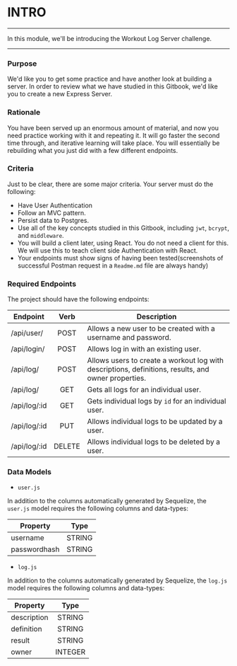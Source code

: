 # INTRO
---
In this module, we'll be introducing the Workout Log Server challenge. 

<hr>

### Purpose
We'd like you to get some practice and have another look at building a server. In order to review what we have studied in this Gitbook, we'd like you to <italics><bold>create a new Express Server</bold></italics>.

### Rationale
You have been served up an enormous amount of material, and now you need practice working with it and repeating it. It will go faster the second time through, and iterative learning will take place. You will essentially be rebuilding what you just did with a few different endpoints. 

### Criteria
Just to be clear, there are some major criteria. Your server must do the following:
 * Have User Authentication
 * Follow an MVC pattern.
 * Persist data to Postgres.
 * Use all of the key concepts studied in this Gitbook, including `jwt`, `bcrypt`, and `middleware`.
 * You will build a client later, using React. You do not need a client for this. We will use this to teach client side Authentication with React. 
 * Your endpoints must show signs of having been tested(screenshots of successful Postman request in a `Readme.md` file are always handy)

### Required Endpoints
The project should have the following endpoints:

| Endpoint      | Verb |  Description |
| ------------- |:----:|------------- |
| /api/user/    | POST | Allows a new user to be created with a username and password. |
| /api/login/   | POST | Allows log in with an existing user. |
| /api/log/     | POST | Allows users to create a workout log with descriptions, definitions, results, and owner properties.|
| /api/log/     | GET  | Gets all logs for an individual user. |
| /api/log/:id  | GET  | Gets individual logs by `id` for an individual user. |
| /api/log/:id  | PUT  | Allows individual logs to be updated by a user. |
| /api/log/:id  | DELETE  | Allows individual logs to be deleted by a user. |


### Data Models
* `user.js`

In addition to the columns automatically generated by Sequelize, the `user.js` model requires the following columns and data-types:

| Property      | Type   |
| ------------- |:------:|
| username      | STRING |
| passwordhash  | STRING |

* `log.js`

In addition to the columns automatically generated by Sequelize, the `log.js` model requires the following columns and data-types:

| Property      | Type   |
| ------------- |:------:|
| description   | STRING |
| definition    | STRING |
| result        | STRING |
| owner         | INTEGER|


